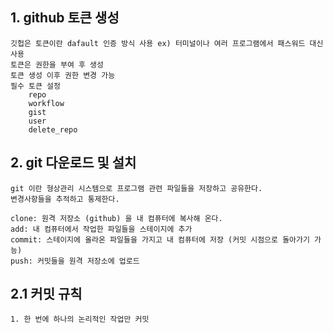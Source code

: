 ## 1. github 토큰 생성
    깃헙은 토큰이란 dafault 인증 방식 사용 ex) 터미널이나 여러 프로그램에서 패스워드 대신 사용
    토큰은 권한을 부여 후 생성
    토큰 생성 이후 권한 변경 가능
    필수 토큰 설정
        repo
        workflow
        gist
        user
        delete_repo
        
## 2. git 다운로드 및 설치
    git 이란 형상관리 시스템으로 프로그램 관련 파일들을 저장하고 공유한다.
    변경사항들을 추적하고 통제한다.

    clone: 원격 저장소 (github) 을 내 컴퓨터에 복사해 온다.
    add: 내 컴퓨터에서 작업한 파일들을 스테이지에 추가
    commit: 스테이지에 올라온 파일들을 가지고 내 컴퓨터에 저장 (커밋 시점으로 돌아가기 가능)
    push: 커밋들을 원격 저장소에 업로드

## 2.1 커밋 규칙
    1. 한 번에 하나의 논리적인 작업만 커밋
